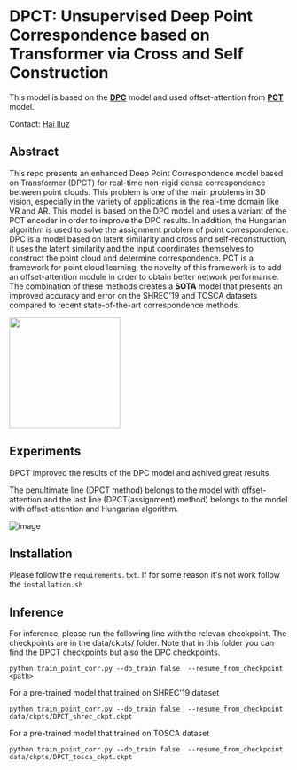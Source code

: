 # DPCT: Unsupervised Deep Point Correspondence based on Transformer via Cross and Self Construction

This model is based on the [**DPC**](https://github.com/dvirginz/DPC) model and used offset-attention from [**PCT**](https://github.com/MenghaoGuo/PCT) model.

Contact: [Hai Iluz](mailto:xhailuzx@gmail.com)

## Abstract

This repo presents an enhanced Deep Point Correspondence model based on Transformer (DPCT) for real-time non-rigid dense correspondence between point clouds. This problem is one of the main problems in 3D vision, especially in the variety of applications in the real-time domain like VR and AR. This model is based on the DPC model and uses a variant of the PCT encoder in order to improve the DPC results. In addition, the Hungarian algorithm is used to solve the assignment problem of point correspondence. DPC is a model based on latent similarity and cross and self-reconstruction, it uses the latent similarity and the input coordinates themselves to construct the point cloud and determine correspondence. PCT is a framework for point cloud learning, the novelty of this framework is to add an offset-attention module in order to obtain better network performance. The combination of these methods creates a **SOTA** model that presents an improved accuracy and error on the SHREC'19 and TOSCA datasets compared to recent state-of-the-art correspondence methods. 

<img src=./SHREC.gif width="200" />

## Experiments
DPCT improved the results of the DPC model and achived great results.

The penultimate line (DPCT method) belongs to the model with offset-attention and the last line (DPCT(assignment) method) belongs to the model with offset-attention and Hungarian algorithm.

![image](https://user-images.githubusercontent.com/102179195/195860045-81fcd057-3a0e-4f17-a387-1fb9b5aac9e4.png)

## Installation

Please follow the `requirements.txt`. If for some reason it's not work follow the `installation.sh`

## Inference

For inference, please run the following line with the relevan checkpoint. The checkpoints are in the data/ckpts/ folder. Note that in this folder you can find the DPCT checkpoints but also the DPC checkpoints.

```
python train_point_corr.py --do_train false  --resume_from_checkpoint <path>
```

For a pre-trained model that trained on SHREC'19 dataset
```
python train_point_corr.py --do_train false  --resume_from_checkpoint data/ckpts/DPCT_shrec_ckpt.ckpt
```

For a pre-trained model that trained on TOSCA dataset
```
python train_point_corr.py --do_train false  --resume_from_checkpoint data/ckpts/DPCT_tosca_ckpt.ckpt
```


